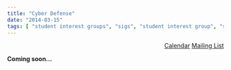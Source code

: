 ```yaml
---
title: "Cyber Defense"
date: "2014-03-15"
tags: [ "student interest groups", "sigs", "student interest group", "sig", "cyber defense", "security", "ccdc", "collegiate cyber defense competition" ]
---
```

<p>
<div align="right">
<a href="/calendars/ccdc/" title="View the Cyber Defense calendar" class="btn btn-default btn-primary"><span class="glyphicon glyphicon-calendar"></span> Calendar</a>
<a href="/mailinglists/uofl-acm-cyber-defense/" title="View the Cyber Defense Mailing List" class="btn btn-default btn-primary"><span class="glyphicon glyphicon-envelope"></span> Mailing List</a>
</div>
</p>

**Coming soon...**

